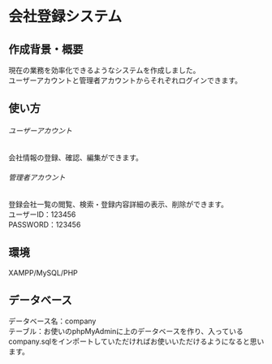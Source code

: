 # 会社登録システム
## 作成背景・概要
現在の業務を効率化できるようなシステムを作成しました。</br>
ユーザーアカウントと管理者アカウントからそれぞれログインできます。
## 使い方
###### ユーザーアカウント
会社情報の登録、確認、編集ができます。
###### 管理者アカウント
登録会社一覧の閲覧、検索・登録内容詳細の表示、削除ができます。</br>
ユーザーID：123456</br>
PASSWORD：123456
## 環境
XAMPP/MySQL/PHP
## データベース
データベース名：company</br>
テーブル：お使いのphpMyAdminに上のデータベースを作り、入っているcompany.sqlをインポートしていただければお使いいただけるようになると思います。
